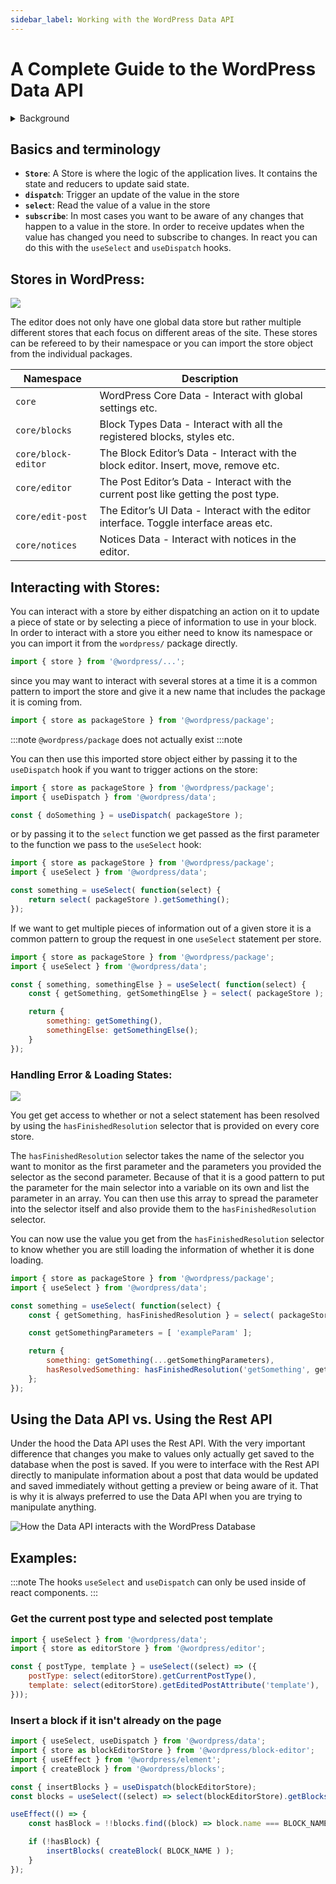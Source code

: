 ```yaml
---
sidebar_label: Working with the WordPress Data API
---
```


# A Complete Guide to the WordPress Data API

<details>
<summary>Background</summary>

The Data API in WordPress is used to manage the global application state within the editor. It is a wrapper around the popular state management library [Redux](https://redux.js.org).  

![Redux API Design](/img/redux-api-design.png)

In redux and therefore in the WordPress Data API there is the concept of a Store that manages the global application state. This global state can only be updated by dispatching actions on the store. These actions will then get consumed by reducers to determine what the next version of the state should look like. If you want to access the state you can subscribe to the store and receive the value of the current state every time it is being updated. 

![Redux API Design Simplified](/img/redux-api-design-simplified.png)
</details>

## Basics and terminology
- **`Store`**: A Store is where the logic of the application lives. It contains the state and reducers to update said state.
- **`dispatch`**: Trigger an update of the value in the store
- **`select`**: Read the value of a value in the store
- **`subscribe`**: In most cases you want to be aware of any changes that happen to a value in the store. In order to receive updates when the value has changed you need to subscribe to changes. In react you can do this with the `useSelect` and `useDispatch` hooks.

## Stores in WordPress:

![](/img/data-api-core-stores.png)

The editor does not only have one global data store but rather multiple different stores that each focus on different areas of the site. These stores can be refereed to by their namespace or you can import the store object from the individual packages.

| Namespace           | Description                                                                            |
|---------------------|----------------------------------------------------------------------------------------|
| `core`              | WordPress Core Data - Interact with global settings etc.                               |
| `core/blocks`       | Block Types Data - Interact with all the registered blocks, styles etc.                |
| `core/block-editor` | The Block Editor’s Data - Interact with the block editor. Insert, move, remove etc.    |
| `core/editor`       | The Post Editor’s Data - Interact with the current post like getting the post type.    |
| `core/edit-post`    | The Editor’s UI Data - Interact with the editor interface. Toggle interface areas etc. |
| `core/notices`      | Notices Data  - Interact with notices in the editor.                                   |

## Interacting with Stores:
You can interact with a store by either dispatching an action on it to update a piece of state or by selecting a piece of information to use in your block. 
In order to interact with a store you either need to know its namespace or you can import it from the `wordpress/` package directly. 

```js
import { store } from '@wordpress/...';
```

since you may want to interact with several stores at a time it is a common pattern to import the store and give it a new name that includes the package it is coming from. 

```js
import { store as packageStore } from '@wordpress/package';
```

:::note
`@wordpress/package` does not actually exist
:::note

You can then use this imported store object either by passing it to the `useDispatch` hook if you want to trigger actions on the store:
```js
import { store as packageStore } from '@wordpress/package';
import { useDispatch } from '@wordpress/data';

const { doSomething } = useDispatch( packageStore );
```
or by passing it to the `select` function we get passed as the first parameter to the function we pass to the `useSelect` hook:
```js
import { store as packageStore } from '@wordpress/package';
import { useSelect } from '@wordpress/data';

const something = useSelect( function(select) {
    return select( packageStore ).getSomething();
});
```

If we want to get multiple pieces of information out of a given store it is a common pattern to group the request in one `useSelect` statement per store.
```js
import { store as packageStore } from '@wordpress/package';
import { useSelect } from '@wordpress/data';

const { something, somethingElse } = useSelect( function(select) {
    const { getSomething, getSomethingElse } = select( packageStore );

    return {
        something: getSomething(),
        somethingElse: getSomethingElse();
    }
});
```

### Handling Error & Loading States:

![](/img/data-api-loading-error.png)

You get get access to whether or not a select statement has been resolved by using the `hasFinishedResolution` selector that is provided on every core store.

The `hasFinishedResolution` selector takes the name of the selector you want to monitor as the first parameter and the parameters you provided the selector as the second parameter. Because of that it is a good pattern to put the parameter for the main selector into a variable on its own and list the parameter in an array. You can then use this array to spread the parameter into the selector itself and also provide them to the `hasFinishedResolution` selector.

You can now use the value you get from the `hasFinishedResolution` selector to know whether you are still loading the information of whether it is done loading.
```js
import { store as packageStore } from '@wordpress/package';
import { useSelect } from '@wordpress/data';

const something = useSelect( function(select) {
    const { getSomething, hasFinishedResolution } = select( packageStore );

    const getSomethingParameters = [ 'exampleParam' ];

    return {
        something: getSomething(...getSomethingParameters),
        hasResolvedSomething: hasFinishedResolution('getSomething', getSomethingParameters),
    };
});
```

## Using the Data API vs. Using the Rest API
Under the hood the Data API uses the Rest API. With the very important difference that changes you make to values only actually get saved to the database when the post is saved. If you were to interface with the Rest API directly to manipulate information about a post that data would be updated and saved immediately without getting a preview or being aware of it. That is why it is always preferred to use the Data API when you are trying to manipulate anything.

![How the Data API interacts with the WordPress Database](/img/data-api-wordpress-db.png)

## Examples:

:::note
The hooks `useSelect` and `useDispatch` can only be used inside of react components.
:::

### Get the current post type and selected post template
```js
import { useSelect } from '@wordpress/data';
import { store as editorStore } from '@wordpress/editor';

const { postType, template } = useSelect((select) => ({
    postType: select(editorStore).getCurrentPostType(),
    template: select(editorStore).getEditedPostAttribute('template'),
}));
```

### Insert a block if it isn't already on the page
```js
import { useSelect, useDispatch } from '@wordpress/data';
import { store as blockEditorStore } from '@wordpress/block-editor';
import { useEffect } from '@wordpress/element';
import { createBlock } from '@wordpress/blocks';

const { insertBlocks } = useDispatch(blockEditorStore);
const blocks = useSelect((select) => select(blockEditorStore).getBlocks());

useEffect(() => {
    const hasBlock = !!blocks.find((block) => block.name === BLOCK_NAME);

    if (!hasBlock) {
        insertBlocks( createBlock( BLOCK_NAME ) );
    }
});
```
